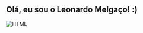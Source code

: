 ## Olá, eu sou o Leonardo Melgaço! :)

![HTML](https://img.shields.io/badge/HTML5-E34F26?style=for-the-badge&logo=html5&logoColor=white)

